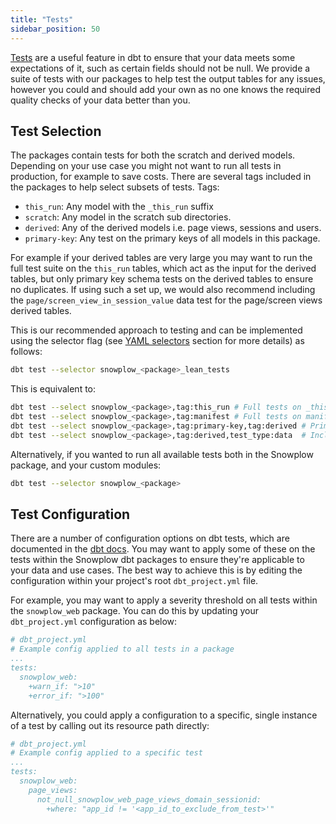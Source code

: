 ```yaml
---
title: "Tests"
sidebar_position: 50
---
```


[Tests](https://docs.getdbt.com/docs/build/tests) are a useful feature in dbt to ensure that your data meets some expectations of it, such as certain fields should not be null. We provide a suite of tests with our packages to help test the output tables for any issues, however you could and should add your own as no one knows the required quality checks of your data better than you.


## Test Selection
The packages contain tests for both the scratch and derived models. Depending on your use case you might not want to run all tests in production, for example to save costs. There are several tags included in the packages to help select subsets of tests. Tags:

- `this_run`: Any model with the `_this_run` suffix
- `scratch`: Any model in the scratch sub directories.
- `derived`: Any of the derived models i.e. page views, sessions and users.
- `primary-key`: Any test on the primary keys of all models in this package.

For example if your derived tables are very large you may want to run the full test suite on the `this_run` tables, which act as the input for the derived tables, but only primary key schema tests on the derived tables to ensure no duplicates. If using such a set up, we would also recommend including the `page/screen_view_in_session_value` data test for the page/screen views derived tables.

This is our recommended approach to testing and can be implemented using the selector flag (see [YAML selectors](/docs/modeling-your-data/modeling-your-data-with-dbt/dbt-operation/index.md#yaml-selectors) section for more details) as follows:


```bash
dbt test --selector snowplow_<package>_lean_tests
```

This is equivalent to:

```bash
dbt test --select snowplow_<package>,tag:this_run # Full tests on _this_run models
dbt test --select snowplow_<package>,tag:manifest # Full tests on manifest models
dbt test --select snowplow_<package>,tag:primary-key,tag:derived # Primary key tests only on derived tables.
dbt test --select snowplow_<package>,tag:derived,test_type:data  # Include the page/screen_view_in_session_value data test
```

Alternatively, if you wanted to run all available tests both in the Snowplow package, and your custom modules:

```bash
dbt test --selector snowplow_<package>
```

## Test Configuration
There are a number of configuration options on dbt tests, which are documented in the [dbt docs](https://docs.getdbt.com/reference/test-configs). You may want to apply some of these on the tests within the Snowplow dbt packages to ensure they're applicable to your data and use cases. The best way to achieve this is by editing the configuration within your project's root `dbt_project.yml` file.

For example, you may want to apply a severity threshold on all tests within the `snowplow_web` package. You can do this by updating your `dbt_project.yml` configuration as below:

```yml
# dbt_project.yml
# Example config applied to all tests in a package
...
tests:
  snowplow_web:
    +warn_if: ">10"
    +error_if: ">100"
```

Alternatively, you could apply a configuration to a specific, single instance of a test by calling out its resource path directly:

```yml
# dbt_project.yml
# Example config applied to a specific test
...
tests:
  snowplow_web:
    page_views:
      not_null_snowplow_web_page_views_domain_sessionid:
        +where: "app_id != '<app_id_to_exclude_from_test>'"
```
